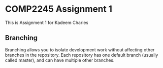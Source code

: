 # COMP2245 Assignment 1
This is Assignment 1 for Kadeem Charles
## Branching
Branching allows you to isolate development work without
affecting other branches in the repository. Each repository
has one default branch (usually called master), and can have
multiple other branches.